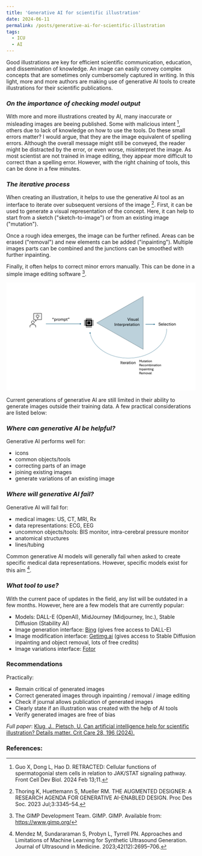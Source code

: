 ```yaml
---
title: 'Generative AI for scientific illustration'
date: 2024-06-11
permalink: /posts/generative-ai-for-scientific-illustration
tags:
  - ICU
  - AI
---
```


Good illustrations are key for efficient scientific communication, education, and dissemination of knowledge. An image can easily convey complex concepts that are sometimes only cumbersomely captured in writing. In this light, more and more authors are making use of generative AI tools to create illustrations for their scientific publications. 

### _On the importance of checking model output_

With more and more illustrations created by AI, many inaccurate or misleading images are beeing published. Some with malicious intent [^1], others due to lack of knowledge on how to use the tools. Do these small errors matter? I would argue, that they are the image equivalent of spelling errors. Although the overall message might still be conveyed, the reader might be distracted by the error, or even worse, misinterpret the image. As most scientist are not trained in image editing, they appear more difficult to correct than a spelling error. However, with the right chaining of tools, this can be done in a few minutes.  

### _The iterative process_

When creating an illustration, it helps to use the generative AI tool as an interface to iterate over subsequent versions of the image [^2]. First, it can be used to generate a visual representation of the concept. Here, it can help to start from a sketch ("sketch-to-image") or from an existing image ("mutation").

Once a rough idea emerges, the image can be further refined. Areas can be erased ("removal") and new elements can be added ("inpainting"). Multiple images parts can be combined and the junctions can be smoothed with further inpainting. 

Finally, it often helps to correct minor errors manually. This can be done in a simple image editing software [^3].

![Iterative process](/images/random/iterative_process.png "Iterative process")

Current generations of generative AI are still limited in their ability to generate images outside their training data. 
A few practical considerations are listed below:

### _Where can generative AI be helpful?_

Generative AI performs well for: 
- icons
- common objects/tools
- correcting parts of an image
- joining existing images
- generate variations of an existing image

### _Where will generative AI fail?_

Generative AI will fail for: 
- medical images: US, CT, MRI, Rx 
- data representations: ECG, EEG
- uncommon objects/tools: BIS monitor, intra-cerebral pressure monitor
- anatomical structures
- lines/tubing 

Common generative AI models will generally fail when asked to create specific medical data representations. However, specific models exist for this aim [^4].

### _What tool to use?_

With the current pace of updates in the field, any list will be outdated in a few months. 
However, here are a few models that are currently popular: 
- Models: DALL-E (OpenAI), MidJourney (Midjourney, Inc.), Stable Diffusion (Stability AI)
- Image generation interface: [Bing](https://www.bing.com/search?q=Bing+AI&showconv=1&FORM=hpcodx) (gives free access to DALL-E)
- Image modification interface: [Getimg.ai](https://getimg.ai/image-editor) (gives access to Stable Diffusion inpainting and object removal, lots of free credits)
- Image variations interface: [Fotor](https://www.fotor.com/) 

### Recommendations 

Practically:
- Remain critical of generated images
- Correct generated images through inpainting / removal / image editing 
- Check if journal allows publication of generated images
- Clearly state if an illustration was created with the help of AI tools
- Verify generated images are free of bias

_Full paper_: [Klug, J., Pietsch, U. Can artificial intelligence help for scientific illustration? Details matter. Crit Care 28, 196 (2024).](https://rdcu.be/dKt1E)


### References:
[^1]: Guo X, Dong L, Hao D. RETRACTED: Cellular functions of spermatogonial stem cells in relation to JAK/STAT signaling pathway. Front Cell Dev Biol. 2024 Feb 13;11. 

[^2]: Thoring K, Huettemann S, Mueller RM. THE AUGMENTED DESIGNER: A RESEARCH AGENDA FOR GENERATIVE AI-ENABLED DESIGN. Proc Des Soc. 2023 Jul;3:3345–54. 

[^3]: The GIMP Development Team. GIMP. GIMP. Available from: https://www.gimp.org/

[^4]: Mendez M, Sundararaman S, Probyn L, Tyrrell PN. Approaches and Limitations of Machine Learning for Synthetic Ultrasound Generation. Journal of Ultrasound in Medicine. 2023;42(12):2695–706. 


